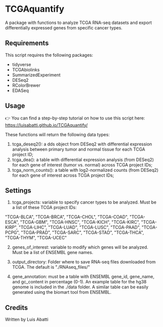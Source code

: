 # TCGAquantify
A package with functions to analyze TCGA RNA-seq datasets and export differentially expressed genes from specific cancer types. 

## Requirements
This script requires the following packages:

- tidyverse
- TCGAbiolinks
- SummarizedExperiment
- DESeq2
- RColorBrewer
- EDASeq

## Usage
👉 You can find a step-by-step tutorial on how to use this script here: https://luisabatti.github.io/TCGAquantify/

These functions will return the following data types:

1) tcga_deseq2(): a dds object from DESeq2 with differential expression analysis between primary tumor and normal tissue for each TCGA project ID;
2) tcga_dea(): a table with differential expression analysis (from DESeq2) for each gene of interest (tumor vs. normal) across TCGA project IDs;
3) tcga_norm_counts(): a table with log2-normalized counts (from DESeq2) for each gene of interest across TCGA project IDs;

## Settings
1) tcga_projects: variable to specify cancer types to be analyzed. Must be a list of these TCGA project IDs: 

"TCGA-BLCA", "TCGA-BRCA", "TCGA-CHOL", "TCGA-COAD", "TCGA-ESCA", "TCGA-GBM", "TCGA-HNSC", "TCGA-KICH", "TCGA-KIRC", "TCGA-KIRP", "TCGA-LIHC", "TCGA-LUAD", "TCGA-LUSC", "TCGA-PAAD", "TCGA-PCPG", "TCGA-PRAD", "TCGA-SARC", "TCGA-STAD", "TCGA-THCA", "TCGA-THYM", "TCGA-UCEC"

2) genes_of_interest: variable to modify which genes will be analyzed. Must be a list of ENSEMBL gene names.

3) output_directory: Folder where to save RNA-seq files downloaded from TCGA. The default is "./RNAseq_files/"

4) gene_annotation: must be a table with ENSEMBL gene_id, gene_name, and gc_content in percentage (0-1). An example table for the hg38 genome is included in the ./data folder. A similar table can be easily generated using the biomart tool from ENSEMBL. 

## Credits
Written by Luis Abatti
